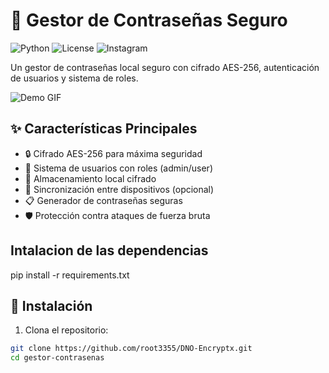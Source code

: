 # 🔐 Gestor de Contraseñas Seguro

![Python](https://img.shields.io/badge/Python-3.8%2B-blue)
![License](https://img.shields.io/badge/License-MIT-green)
![Instagram](https://img.shields.io/badge/Status-Stable-brightgreen)

Un gestor de contraseñas local seguro con cifrado AES-256, autenticación de usuarios y sistema de roles.
              

![Demo GIF](https://media4.giphy.com/media/v1.Y2lkPTc5MGI3NjExcDVzYzBvMXhtbDlnejV1dTIzZTVoc3o1ZzhibWJxMXAxM2ZuNDBhayZlcD12MV9pbnRlcm5hbF9naWZfYnlfaWQmY3Q9Zw/33HzTnurbarmhqu7QN/giphy.gif)

## ✨ Características Principales

- 🔒 Cifrado AES-256 para máxima seguridad
- 👥 Sistema de usuarios con roles (admin/user)
- 📁 Almacenamiento local cifrado
- 🔄 Sincronización entre dispositivos (opcional)
- 📋 Generador de contraseñas seguras
- 🛡️ Protección contra ataques de fuerza bruta

## Intalacion de las dependencias

pip install -r requirements.txt

## 🚀 Instalación

1. Clona el repositorio:
```bash
git clone https://github.com/root3355/DNO-Encryptx.git
cd gestor-contrasenas